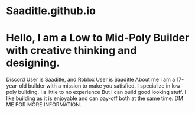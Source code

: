 # Saaditle.github.io
# Hello, I am a Low to Mid-Poly Builder with creative thinking and designing.
Discord User is Saaditle, and Roblox User is Saaditle
About me I am a 17-year-old builder with a mission to make you satisfied. I specialize in low-poly building. I a little to no experience But i can build good looking stuff. I like building as it is enjoyable and can pay-off both at the same time.
DM ME FOR MORE INFORMATION.
